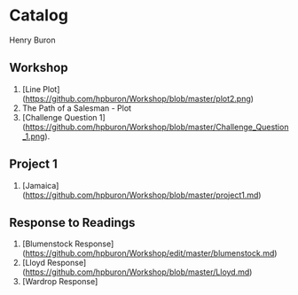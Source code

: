 # Catalog

Henry Buron

## Workshop

1. [Line Plot] (https://github.com/hpburon/Workshop/blob/master/plot2.png)
2. The Path of a Salesman - Plot
3. [Challenge Question 1] (https://github.com/hpburon/Workshop/blob/master/Challenge_Question_1.png).

## Project 1

1. [Jamaica] (https://github.com/hpburon/Workshop/blob/master/project1.md)

## Response to Readings

1. [Blumenstock Response] (https://github.com/hpburon/Workshop/edit/master/blumenstock.md)
2. [Lloyd Response] (https://github.com/hpburon/Workshop/blob/master/Lloyd.md)
3. [Wardrop Response]
